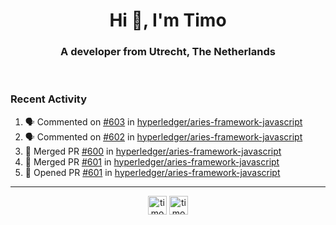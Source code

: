 <h1 align="center">Hi 👋, I'm Timo</h1>
<h3 align="center">A developer from Utrecht, The Netherlands</h3>
<br/>
<!-- https://github.com/rahuldkjain/github-profile-readme-generator --!>

<!--  <p align="left"><img src="https://github-readme-stats.vercel.app/api?username=timoglastra&show_icons=true&count_private=true&" alt="timoglastra" /></p> --!>

<!--
Github language stats
<p align="left"><img src="https://github-readme-stats.vercel.app/api/top-langs/?username=timoglastra&layout=compact" alt="timoglastra" /><p>
-->

<!-- Codestats language stats -->
<!-- <p align="left"><img src="https://codestats-readme.vercel.app/api/top-langs/?username=timoglastra&layout=compact&language_count=12" alt="timoglastra" /><p>    --!>
  
<h3>Recent Activity</h3>

<!--START_SECTION:activity-->
1. 🗣 Commented on [#603](https://github.com/hyperledger/aries-framework-javascript/issues/603) in [hyperledger/aries-framework-javascript](https://github.com/hyperledger/aries-framework-javascript)
2. 🗣 Commented on [#602](https://github.com/hyperledger/aries-framework-javascript/issues/602) in [hyperledger/aries-framework-javascript](https://github.com/hyperledger/aries-framework-javascript)
3. 🎉 Merged PR [#600](https://github.com/hyperledger/aries-framework-javascript/pull/600) in [hyperledger/aries-framework-javascript](https://github.com/hyperledger/aries-framework-javascript)
4. 🎉 Merged PR [#601](https://github.com/hyperledger/aries-framework-javascript/pull/601) in [hyperledger/aries-framework-javascript](https://github.com/hyperledger/aries-framework-javascript)
5. 💪 Opened PR [#601](https://github.com/hyperledger/aries-framework-javascript/pull/601) in [hyperledger/aries-framework-javascript](https://github.com/hyperledger/aries-framework-javascript)
<!--END_SECTION:activity-->

---

<p align="center">
<a href="https://twitter.com/timoglastra" target="blank"><img align="center" src="https://cdn.jsdelivr.net/npm/simple-icons@3.0.1/icons/twitter.svg" alt="timoglastra" height="30" width="30" /></a>
<a href="https://linkedin.com/in/timoglastra" target="blank"><img align="center" src="https://cdn.jsdelivr.net/npm/simple-icons@3.0.1/icons/linkedin.svg" alt="timoglastra" height="30" width="30" /></a>
</p>



